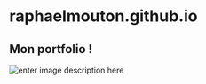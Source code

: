 # raphaelmouton.github.io

##  Mon portfolio !

![enter image description here](https://i.ibb.co/hKzB12p/portfolio.png)
